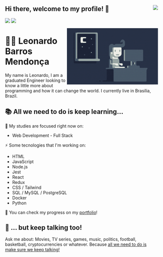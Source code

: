 ## Hi there, welcome to my profile! 👋 <img align="right" src="https://komarev.com/ghpvc/?username=leobmend&style=flat-square"  />

[<img src="https://img.shields.io/badge/-LinkedIn-blue?style=flat-square&logo=Linkedin&logoColor=white" />](https://www.linkedin.com/in/leonardobmendonca/) [<img src="https://img.shields.io/badge/Gmail-red?style=flat-square&logo=Gmail&logoColor=white" />](mailto:leo.bmendonca@gmail.com)



<img alt="Night Coding" src="https://raw.githubusercontent.com/leobmend/leobmend/master/assets/Night-Coding.gif" align="right"/>

# :man_technologist: Leonardo Barros Mendonça 

My name is Leonardo, I am a graduated Engineer looking to know a little more about programming and how it can change the world. I currently live in Brasília, Brazil.

## :books: All we need to do is keep learning...

 :dart: My studies are focused right now on:  
* Web Development - Full Stack

:zap: Some tecnologies that I'm working on:

* HTML
* JavaScript
* Node.js
* Jest
* React
* Redux
* CSS / Tailwind
* SQL / MySQL / PostgreSQL
* Docker
* Python

:wrench: You can check my progress on my [portfolio](https://leobmend.github.io)!

## :speech_balloon: ... but keep talking too!

Ask me about: Movies, TV series, games, music, politics, football, basketball, cryptocurrencies or whatever. Because [all we need to do is make sure we keep talking!](https://www.youtube.com/watch?v=wbOTkDn49qI)
